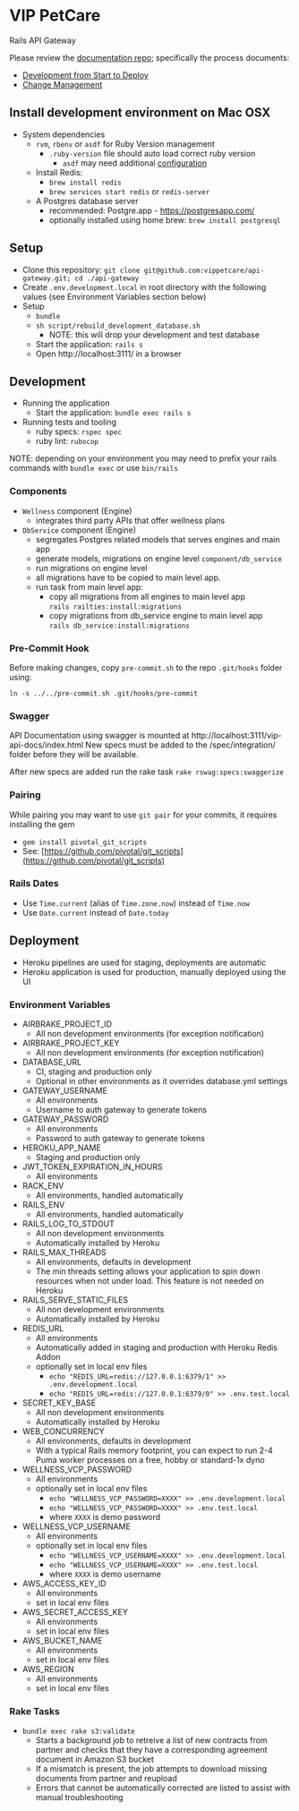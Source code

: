 # VIP PetCare

Rails API Gateway

Please review the [documentation repo](https://github.com/vippetcare/docs); specifically the process documents:
- [Development from Start to Deploy](https://github.com/vippetcare/docs/blob/master/process/development-from-start-to-deploy.md)
- [Change Management](https://github.com/vippetcare/docs/blob/master/process/change-management.md)

## Install development environment on Mac OSX

- System dependencies
  - `rvm`, `rbenv` or `asdf` for Ruby Version management
    - `.ruby-version` file should auto load correct ruby version
      - `asdf` may need additional [configuration](https://github.com/asdf-vm/asdf-ruby#migrating-from-another-ruby-version-manager)
  - Install Redis:
    - `brew install redis`
    - `brew services start redis` or `redis-server`
  - A Postgres database server
    - recommended: Postgre.app - https://postgresapp.com/
    - optionally installed using home brew: `brew install postgresql`

## Setup

- Clone this repository: `git clone git@github.com:vippetcare/api-gateway.git; cd ./api-gateway`
- Create `.env.development.local` in root directory with the following values (see Environment Variables section below)
- Setup
  - `bundle`
  - `sh script/rebuild_development_database.sh`
    - NOTE: this will drop your development and test database
  - Start the application: `rails s`
  - Open http://localhost:3111/ in a browser

## Development

- Running the application
  - Start the application: `bundle exec rails s`
- Running tests and tooling
  - ruby specs: `rspec spec`
  - ruby lint: `rubocop`

NOTE: depending on your environment you may need to prefix your rails commands with `bundle exec` or use `bin/rails`

### Components
- `Wellness` component (Engine)
  - integrates third party APIs that offer wellness plans
- `DbService` component (Engine)
  - segregates Postgres related models that serves engines and main app
  - generate models, migrations on engine level `component/db_service`
  - run migrations on engine level
  - all migrations have to be copied to main level app.
  - run task from main level app:
    - copy all migrations from all engines to main level app  
      ` rails railties:install:migrations `
    - copy migrations from db_service engine to main level app  
      ` rails db_service:install:migrations `
### Pre-Commit Hook
Before making changes, copy `pre-commit.sh` to the repo `.git/hooks` folder using:
```
ln -s ../../pre-commit.sh .git/hooks/pre-commit
```

### Swagger
API Documentation using swagger is mounted at http://localhost:3111/vip-api-docs/index.html
New specs must be added to the /spec/integration/<engine> folder before they will be
available.

After new specs are added run the rake task `rake rswag:specs:swaggerize`

### Pairing

While pairing you may want to use `git pair` for your commits, it requires installing the gem
- `gem install pivotal_git_scripts`
- See: [https://github.com/pivotal/git_scripts](https://github.com/pivotal/git_scripts)

### Rails Dates

- Use `Time.current` (alias of `Time.zone.now`) instead of `Time.now`
- Use `Date.current` instead of `Date.today`

## Deployment

- Heroku pipelines are used for staging, deployments are automatic
- Heroku application is used for production, manually deployed using the UI

### Environment Variables

- AIRBRAKE_PROJECT_ID
  - All non development environments (for exception notification)
- AIRBRAKE_PROJECT_KEY
  - All non development environments (for exception notification)
- DATABASE_URL
  - CI, staging and production only
  - Optional in other environments as it overrides database.yml settings
- GATEWAY_USERNAME
  - All environments
  - Username to auth gateway to generate tokens
- GATEWAY_PASSWORD
  - All environments
  - Password to auth gateway to generate tokens
- HEROKU_APP_NAME
  - Staging and production only
- JWT_TOKEN_EXPIRATION_IN_HOURS
  - All environments
- RACK_ENV
  - All environments, handled automatically
- RAILS_ENV
  - All environments, handled automatically
- RAILS_LOG_TO_STDOUT
  - All non development environments
  - Automatically installed by Heroku
- RAILS_MAX_THREADS
  - All environments, defaults in development
  - The min threads setting allows your application to spin down resources when not under load. This feature is not needed on Heroku
- RAILS_SERVE_STATIC_FILES
  - All non development environments
  - Automatically installed by Heroku
- REDIS_URL
  - All environments
  - Automatically added in staging and production with Heroku Redis Addon
  - optionally set in local env files
    - `echo "REDIS_URL=redis://127.0.0.1:6379/1" >> .env.development.local`
    - `echo "REDIS_URL=redis://127.0.0.1:6379/0" >> .env.test.local`
- SECRET_KEY_BASE
  - All non development environments
  - Automatically installed by Heroku
- WEB_CONCURRENCY
  - All environments, defaults in development
  - With a typical Rails memory footprint, you can expect to run 2-4 Puma worker processes on a free, hobby or standard-1x dyno
- WELLNESS_VCP_PASSWORD
  - All environments
  - optionally set in local env files
    - `echo "WELLNESS_VCP_PASSWORD=XXXX" >> .env.development.local`
    - `echo "WELLNESS_VCP_PASSWORD=XXXX" >> .env.test.local`
    - where `XXXX` is demo password
- WELLNESS_VCP_USERNAME
  - All environments
  - optionally set in local env files
    - `echo "WELLNESS_VCP_USERNAME=XXXX" >> .env.development.local`
    - `echo "WELLNESS_VCP_USERNAME=XXXX" >> .env.test.local`
    - where `XXXX` is demo username
- AWS_ACCESS_KEY_ID
  - All environments
  - set in local env files
- AWS_SECRET_ACCESS_KEY
  - All environments
  - set in local env files
- AWS_BUCKET_NAME
  - All environments
  - set in local env files
- AWS_REGION
  - All environments
  - set in local env files

### Rake Tasks

- `bundle exec rake s3:validate`
  - Starts a background job to retreive a list of new contracts from partner and checks that they have a corresponding agreement document in Amazon S3 bucket
  - If a mismatch is present, the job attempts to download missing documents from partner and reupload
  - Errors that cannot be automatically corrected are listed to assist with manual troubleshooting
